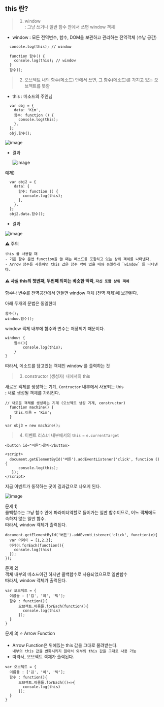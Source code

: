 ## this 란?

> 1. window <br/>
: 그냥 쓰거나 일반 함수 안에서 쓰면 window 객체
   * window : 모든 전역변수, 함수, DOM을 보관하고 관리하는 전역객체 (수납 공간)
   
```
  console.log(this); // window
  
  function 함수() {
    console.log(this); // window 
  }
  함수();
```

> 2. 오브젝트 내의 함수(메소드) 안에서 쓰면, 그 함수(메소드)를 가지고 있는 오브젝트를 뜻함
* this : 메소드의 주인님

```
  var obj = {
    data: 'Kim',
    함수: function () {
      console.log(this);
    },
  };
  obj.함수();
```

![image](https://user-images.githubusercontent.com/63600953/190944900-8f48862c-9c52-40d4-af10-7b543620e9cf.png)


* 결과
  
  ![image](https://user-images.githubusercontent.com/63600953/190944616-aa6fc333-f4de-46fa-89dc-8603bbba9224.png)


예제)

```
  var obj2 = {
    data: {
      함수: function () {
        console.log(this);
      },
    },
  };
  obj2.data.함수();
```

* 결과
  
![image](https://user-images.githubusercontent.com/63600953/190945098-02ae9f56-1062-48b3-8d51-36abd2ccac6d.png)


⚠ 주의
```
this 를 사용할 때
- 기존 함수 문법 function을 쓸 때는 메소드를 포함하고 있는 상위 객체를 나타낸다.
- Arrow 함수를 사용하면 this 값은 함수 밖에 있을 때와 동일하게 `window` 를 나타낸다.  
```

#### ⚠ 사실 this의 첫번째, 두번째 의미는 비슷한 맥락, `자신 포함 상위 객체`

함수나 변수를 전역공간에서 만들면 window 객체 (전역 객체)에 보관된다.

아래 두개의 문법은 동일한데
```
함수();
window.함수(); 
```

window 객체 내부에 함수와 변수는 저장되기 때문이다. 
```
window: {
    함수(){
        console.log(this);
    }
}
```

따라서, 메소드를 담고있는 객체인 window 를 출력하는 것

> 3. constructor (생성자) 내에서의 this

새로운 객체를 생성하는 기계, `Contructor` 내부에서 사용되는 this <br/>
: 새로 생성될 객체를 가리킨다. 

```  
// 새로운 객체를 생성하는 기계 (오브젝트 생성 기계, constructor)
  function machine() {
    this.이름 = 'Kim';
  }

var obj3 = new machine();
```


> 4. 이벤트 리스너 내부에서의 `this` = `e.currentTarget`

```
<button id="버튼">클릭</button>

<script>
  document.getElementById('버튼').addEventListener('click', function () {
      console.log(this);
   });
</script>
```

지금 이벤트가 동작하는 곳이 결과값으로 나오게 된다.

![image](https://user-images.githubusercontent.com/63600953/190951717-b7eaa3cb-c54e-4a1c-aca8-7c1b307d8a00.png)


문제 1) <br/>
콜백함수는 그냥 함수 안에 파라미터역할로 들어가는 일반 함수이므로, 어느 객체에도 속하지 않는 일반 함수. <br/>
따라서, window 객체가 출력된다. 

```
document.getElementById('버튼').addEventListener('click', function(e){
  var 어레이 = [1,2,3];
  어레이.forEach(function(){
    console.log(this)
  });
});
```

문제 2) <br/>
객체 내부의 메소드이긴 하지만 콜백함수로 사용되었으므로 일반함수 <br/>
따라서, window 객체가 출력된다. 

```
var 오브젝트 = {
  이름들 : ['김', '이', '박'];
  함수 : function(){
      오브젝트.이름들.forEach(function(){
        console.log(this)
      });
  }
}
```

문제 3) ⭐ Arrow Function 
* Arrow Function은 위에있는 this 값을 그대로 물려받는다. <br/>
  `내부의 this 값을 변화시키지 않아서 외부의 this 값을 그대로 사용 가능`
* 따라서, 오브젝트 객체가 출력된다. 
```
var 오브젝트 = {
  이름들 : ['김', '이', '박'];
  함수 : function(){
      오브젝트.이름들.forEach(()=>{
        console.log(this)
      });
  }
}
```
